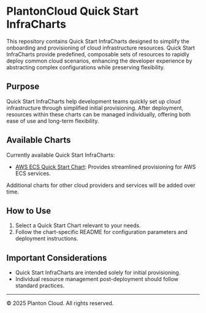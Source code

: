 # PlantonCloud Quick Start InfraCharts

This repository contains Quick Start InfraCharts designed to simplify the onboarding and provisioning of cloud
infrastructure resources. Quick Start InfraCharts provide predefined, composable sets of resources to rapidly deploy common
cloud scenarios, enhancing the developer experience by abstracting complex configurations while preserving flexibility.

## Purpose

Quick Start InfraCharts help development teams quickly set up cloud infrastructure through simplified initial provisioning.
After deployment, resources within these charts can be managed individually, offering both ease of use and long-term
flexibility.

## Available Charts

Currently available Quick Start InfraCharts:

- [AWS ECS Quick Start Chart](ecs-environment/README.md): Provides streamlined provisioning for AWS ECS services.

Additional charts for other cloud providers and services will be added over time.

## How to Use

1. Select a Quick Start Chart relevant to your needs.
2. Follow the chart-specific README for configuration parameters and deployment instructions.

## Important Considerations

- Quick Start InfraCharts are intended solely for initial provisioning.
- Individual resource management post-deployment should follow standard practices.

---

© 2025 Planton Cloud. All rights reserved.
